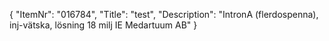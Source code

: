 {
  "ItemNr": "016784",
  "Title": "test",
  "Description": "IntronA (flerdospenna), inj-vätska, lösning 18 milj IE Medartuum AB"
}